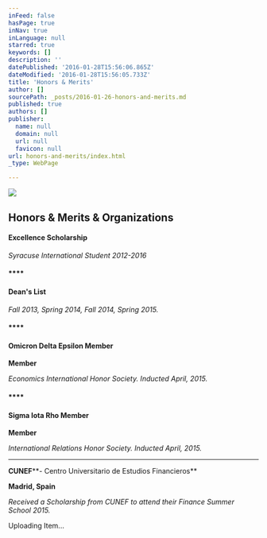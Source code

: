 ```yaml
---
inFeed: false
hasPage: true
inNav: true
inLanguage: null
starred: true
keywords: []
description: ''
datePublished: '2016-01-28T15:56:06.865Z'
dateModified: '2016-01-28T15:56:05.733Z'
title: 'Honors & Merits'
author: []
sourcePath: _posts/2016-01-26-honors-and-merits.md
published: true
authors: []
publisher:
  name: null
  domain: null
  url: null
  favicon: null
url: honors-and-merits/index.html
_type: WebPage

---
```

![](https://the-grid-user-content.s3-us-west-2.amazonaws.com/c98026b0-c703-4f63-84be-9814cff9f563.GIF)

## Honors & Merits & Organizations

#### **Excellence Scholarship**

_Syracuse International Student 2012-2016_

#### ****

#### **Dean's List**

_Fall 2013, Spring 2014, Fall 2014, Spring 2015\._

#### ****

#### **Omicron Delta Epsilon Member**

**Member**

_Economics International Honor Society. Inducted April, 2015\._

#### ****

#### **Sigma Iota Rho Member**

**Member**

_International Relations Honor Society. Inducted April, 2015\._

****

**CUNEF****- Centro Universitario de Estudios Financieros**

**Madrid, Spain**

_Received a Scholarship from CUNEF to attend their Finance Summer School 2015\._

Uploading Item...